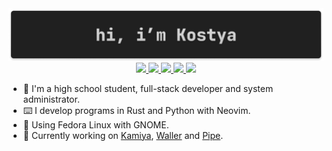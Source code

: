 <div align="center">
    <img src="./banner.png">
</div>

<div class="badges" align="center">
    <a href="https://fedi.debilosempire.org/@kostya_zer0">
        <img src="https://img.shields.io/badge/Blog-Misskey-202020?style=for-the-badge&logo=bookstack&logoColor=white&colorA=202020&colorB=A4E26B">
    </a>
    <a href="https://matrix.to/#/@kostya_zer0:debilosempire.org">
        <img src="https://img.shields.io/badge/Chat-Matrix-202020?style=for-the-badge&logo=matrix&logoColor=white&colorA=202020&colorB=55EC8F">
    </a>
    <a href="https://t.me/@kostya_zer0">
        <img src="https://img.shields.io/badge/Chat-Telegram-202020?style=for-the-badge&logo=telegram&logoColor=white&colorA=202020&colorB=6BAEE8">
    </a>
    <a href="https://github.com/kostya-zero">
        <img src="https://img.shields.io/badge/Repos-GitHub-202020?style=for-the-badge&logo=github&logoColor=white&colorA=202020&colorB=F3F3F3">
    </a>
    <a href="https://gitlab.com/kostya-zero">
        <img src="https://img.shields.io/badge/Repos-GitLab-202020?style=for-the-badge&logo=gitlab&logoColor=white&colorA=202020&colorB=E8B66B">
    </a>
</div>

- 👋 I'm a high school student, full-stack developer and system administrator.
- ⌨️ I develop programs in Rust and Python with Neovim.
- 💽 Using Fedora Linux with GNOME.
- 💼 Currently working on [Kamiya](https://gitlab.com/kostya-zero/kamiya), [Waller](https://gitlab.com/kostya-zero/waller) and [Pipe](https://gitlab.com/kostya-zero/pipe).
